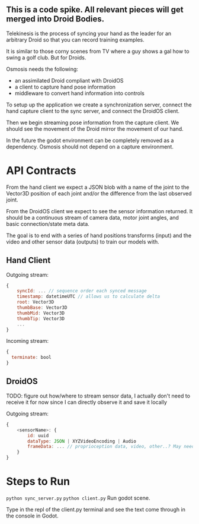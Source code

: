 This is a code spike. All relevant pieces will get merged into Droid Bodies.
---
Telekinesis is the process of syncing your hand as the leader for an arbitrary Droid so that you can record training examples.

It is similar to those corny scenes from TV where a guy shows a gal how to swing a golf club. But for Droids.

Osmosis needs the following:

- an assimilated Droid compliant with DroidOS
- a client to capture hand pose information
- middleware to convert hand information into controls

To setup up the application we create a synchronization server, connect the hand capture client to the sync server, and connect the DroidOS client.

Then we begin streaming pose information from the capture client. We should see the movement of the Droid mirror the movement of our hand.

In the future the godot environment can be completely removed as a dependency. Osmosis should not depend on a capture environment.

# API Contracts

From the hand client we expect a JSON blob with a name of the joint to the Vector3D position of each joint and/or the difference from the last observed joint.

From the DroidOS client we expect to see the sensor information returned. It should be a continuous stream of camera data, motor joint angles, and basic connection/state meta data.

The goal is to end with a series of hand positions transforms (input) and the video and other sensor data (outputs) to train our models with.

## Hand Client

Outgoing stream:

```javascript
{
    syncId: ... // sequence order each synced message
    timestamp: datetimeUTC // allows us to calculate delta
    root: Vector3D
    thumbBase: Vector3D
    thumbMid: Vector3D
    thumbTip: Vector3D
    ...
}
```

Incoming stream:

```javascript
{
  terminate: bool
}
```

## DroidOS

TODO: figure out how/where to stream sensor data, I actually don't need to receive it for now since I can directly observe it and save it locally

Outgoing stream:

```javascript
{
    <sensorName>: {
        id: uuid
        dataType: JSON | XYZVideoEncoding | Audio
        frameData: ... // proprioception data, video, other..? May need smarter ways of doing this not sure we can stream video as json blob or if it is a good idea
    }
}
```

# Steps to Run

`python sync_server.py`
`python client.py`
Run godot scene.

Type in the repl of the client.py terminal and see the text come through in the console in Godot.
